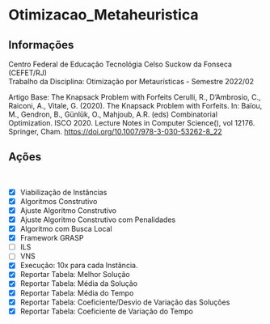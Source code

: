 # Otimizacao_Metaheuristica
<h2> Informações</h2>
Centro Federal de Educação Tecnológia Celso Suckow da Fonseca (CEFET/RJ)<br />
Trabalho da Disciplina: Otimização por Metaurísticas - Semestre 2022/02<br />

Artigo Base:
The Knapsack Problem with Forfeits
Cerulli, R., D’Ambrosio, C., Raiconi, A., Vitale, G. (2020). The Knapsack Problem with Forfeits. In: Baïou, M., Gendron, B., Günlük, O., Mahjoub, A.R. (eds) Combinatorial Optimization. ISCO 2020. Lecture Notes in Computer Science(), vol 12176. Springer, Cham. https://doi.org/10.1007/978-3-030-53262-8_22

<h2> Ações</h2><br/>

- [x] Viabilização de Instâncias
- [x] Algoritmos Construtivo
- [x] Ajuste Algoritmo Construtivo
- [x] Ajuste Algoritmo Construtivo com Penalidades
- [x] Algoritmo com Busca Local
- [x] Framework GRASP
- [ ] ILS
- [ ] VNS
- [x] Execução: 10x para cada Instância.
- [x] Reportar Tabela: Melhor Solução
- [x] Reportar Tabela: Média da Solução
- [x] Reportar Tabela: Média do Tempo
- [x] Reportar Tabela: Coeficiente/Desvio de Variação das Soluções
- [x] Reportar Tabela: Coeficiente de Variação do Tempo
